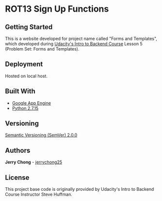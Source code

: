 # ROT13 Sign Up Functions

## Getting Started

This is a website developed for project name called "Forms and Templates", which developed during [Udacity's Intro to Backend Course](https://www.udacity.com/course/intro-to-backend--ud171) Lesson 5 (Problem Set: Forms and Templates).

## Deployment

Hosted on local host.

## Built With

* [Google App Engine](https://cloud.google.com/appengine/)
* [Python 2.7.15](https://www.python.org/downloads/release/python-2715/)

## Versioning

[Semantic Versioning (SemVer) 2.0.0](http://semver.org/)

## Authors

**Jerry Chong** - [jerrychong25](https://github.com/jerrychong25)

## License

This project base code is originally provided by Udacity's Intro to Backend Course Instructor Steve Huffman.
